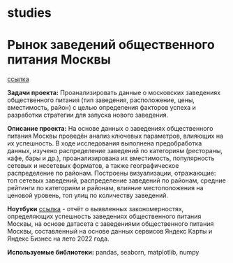 # studies

# Рынок заведений общественного питания Москвы

[ссылка](https://github.com/peshinevgenij/studies/blob/main/Moscow%20catering%20market.ipynb)

**Задачи проекта:** Проанализировать данные о московских заведениях общественного питания (тип заведения, расположение, цены, вместимость, район) с целью определения факторов успеха и разработки стратегии для запуска нового заведения.

**Описание проекта:** На основе данных о заведениях общественного питания Москвы проведён анализ ключевых параметров, влияющих на их успешность. В ходе исследования выполнена предобработка данных, изучено распределение заведений по категориям (рестораны, кафе, бары и др.), проанализирована их вместимость, популярность сетевых и несетевых форматов, а также географическое распределение по районам. Построены визуализации, отражающие: топ сетевых заведений, распределение заведений по районам, средние рейтинги по категориям и районам, влияние местоположения на ценовой уровень, топ улиц по количеству заведений.

**Ноутбуки** [ссылка](https://github.com/peshinevgenij/studies/blob/main/Moscow%20catering%20market.ipynb) - отчёт о выявленных закономерностях, определяющих успешность заведениях общественного питания Москвы, на основе датасета с заведениями общественного питания Москвы, составленный на основе данных сервисов Яндекс Карты и Яндекс Бизнес на лето 2022 года.

**Используемые библиотеки:** pandas, seaborn, matplotlib, numpy
